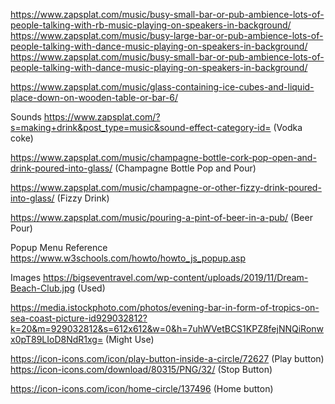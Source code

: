 <!-- Will combine with the Readme.MD after -->

https://www.zapsplat.com/music/busy-small-bar-or-pub-ambience-lots-of-people-talking-with-rb-music-playing-on-speakers-in-background/
https://www.zapsplat.com/music/busy-large-bar-or-pub-ambience-lots-of-people-talking-with-dance-music-playing-on-speakers-in-background/
https://www.zapsplat.com/music/busy-small-bar-or-pub-ambience-lots-of-people-talking-with-dance-music-playing-on-speakers-in-background/

https://www.zapsplat.com/music/glass-containing-ice-cubes-and-liquid-place-down-on-wooden-table-or-bar-6/

Sounds
https://www.zapsplat.com/?s=making+drink&post_type=music&sound-effect-category-id= (Vodka coke)

https://www.zapsplat.com/music/champagne-bottle-cork-pop-open-and-drink-poured-into-glass/ (Champagne Bottle Pop and Pour)

https://www.zapsplat.com/music/champagne-or-other-fizzy-drink-poured-into-glass/ (Fizzy Drink)

https://www.zapsplat.com/music/pouring-a-pint-of-beer-in-a-pub/ (Beer Pour)

Popup Menu Reference
https://www.w3schools.com/howto/howto_js_popup.asp

Images
https://bigseventravel.com/wp-content/uploads/2019/11/Dream-Beach-Club.jpg (Used)

https://media.istockphoto.com/photos/evening-bar-in-form-of-tropics-on-sea-coast-picture-id929032812?k=20&m=929032812&s=612x612&w=0&h=7uhWVetBCS1KPZ8fejNNQiRonwx0pT89LIoD8NdR1xg= (Might Use)

https://icon-icons.com/icon/play-button-inside-a-circle/72627 (Play button)
https://icon-icons.com/download/80315/PNG/32/ (Stop Button)

https://icon-icons.com/icon/home-circle/137496 (Home button)

